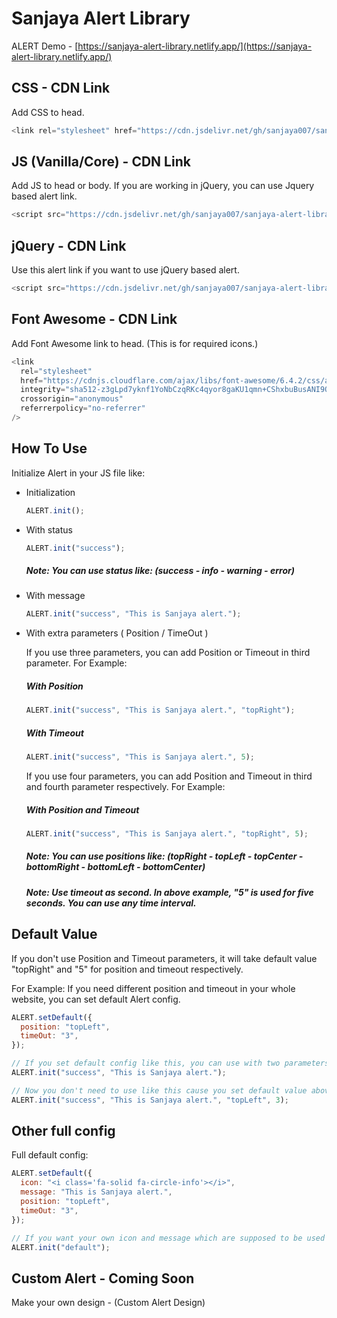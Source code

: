 # Sanjaya Alert Library

ALERT Demo - [https://sanjaya-alert-library.netlify.app/](https://sanjaya-alert-library.netlify.app/)

## CSS - CDN Link

Add CSS to head.

```js
<link rel="stylesheet" href="https://cdn.jsdelivr.net/gh/sanjaya007/sanjaya-alert-library@1.0/dist/css/alert.min.css" crossorigin="anonymous" referrerpolicy="no-referrer">
```

## JS (Vanilla/Core) - CDN Link

Add JS to head or body. If you are working in jQuery, you can use Jquery based alert link.

```js
<script src="https://cdn.jsdelivr.net/gh/sanjaya007/sanjaya-alert-library@1.0/dist/js/alert.min.js"></script>
```

## jQuery - CDN Link

Use this alert link if you want to use jQuery based alert.

```js
<script src="https://cdn.jsdelivr.net/gh/sanjaya007/sanjaya-alert-library@1.0/dist/jq/alert.min.js"></script>
```

## Font Awesome - CDN Link

Add Font Awesome link to head. (This is for required icons.)

```js
<link
  rel="stylesheet"
  href="https://cdnjs.cloudflare.com/ajax/libs/font-awesome/6.4.2/css/all.min.css"
  integrity="sha512-z3gLpd7yknf1YoNbCzqRKc4qyor8gaKU1qmn+CShxbuBusANI9QpRohGBreCFkKxLhei6S9CQXFEbbKuqLg0DA=="
  crossorigin="anonymous"
  referrerpolicy="no-referrer"
/>
```

## How To Use

Initialize Alert in your JS file like:

- Initialization

  ```javascript
  ALERT.init();
  ```

- With status

  ```javascript
  ALERT.init("success");
  ```

  ##### Note: You can use status like: (success - info - warning - error)

- With message

  ```javascript
  ALERT.init("success", "This is Sanjaya alert.");
  ```

- With extra parameters ( Position / TimeOut )

  If you use three parameters, you can add Position or Timeout in third parameter. For Example:

  ##### With Position

  ```javascript
  ALERT.init("success", "This is Sanjaya alert.", "topRight");
  ```

  ##### With Timeout

  ```javascript
  ALERT.init("success", "This is Sanjaya alert.", 5);
  ```

  If you use four parameters, you can add Position and Timeout in third and fourth parameter respectively. For Example:

  ##### With Position and Timeout

  ```javascript
  ALERT.init("success", "This is Sanjaya alert.", "topRight", 5);
  ```

  ##### Note: You can use positions like: (topRight - topLeft - topCenter - bottomRight - bottomLeft - bottomCenter)

  ##### Note: Use timeout as second. In above example, "5" is used for five seconds. You can use any time interval.

## Default Value

If you don't use Position and Timeout parameters, it will take default value "topRight" and "5" for position and timeout respectively.

For Example: If you need different position and timeout in your whole website, you can set default Alert config.

```javascript
ALERT.setDefault({
  position: "topLeft",
  timeOut: "3",
});

// If you set default config like this, you can use with two parameters.
ALERT.init("success", "This is Sanjaya alert.");

// Now you don't need to use like this cause you set default value above.
ALERT.init("success", "This is Sanjaya alert.", "topLeft", 3);
```

## Other full config

Full default config:

```javascript
ALERT.setDefault({
  icon: "<i class='fa-solid fa-circle-info'></i>",
  message: "This is Sanjaya alert.",
  position: "topLeft",
  timeOut: "3",
});

// If you want your own icon and message which are supposed to be used as same in multiple places.
ALERT.init("default");
```

## Custom Alert - Coming Soon

Make your own design - (Custom Alert Design)
